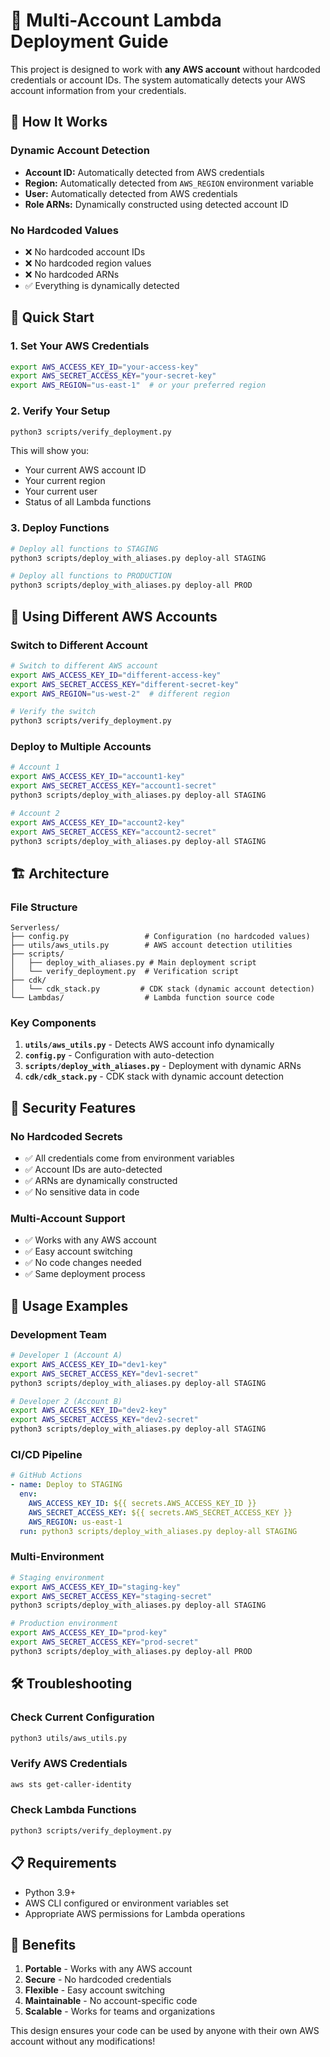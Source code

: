 # 🚀 Multi-Account Lambda Deployment Guide

This project is designed to work with **any AWS account** without hardcoded credentials or account IDs. The system automatically detects your AWS account information from your credentials.

## 🔧 How It Works

### Dynamic Account Detection

- **Account ID:** Automatically detected from AWS credentials
- **Region:** Automatically detected from `AWS_REGION` environment variable
- **User:** Automatically detected from AWS credentials
- **Role ARNs:** Dynamically constructed using detected account ID

### No Hardcoded Values

- ❌ No hardcoded account IDs
- ❌ No hardcoded region values
- ❌ No hardcoded ARNs
- ✅ Everything is dynamically detected

## 🚀 Quick Start

### 1. Set Your AWS Credentials

```bash
export AWS_ACCESS_KEY_ID="your-access-key"
export AWS_SECRET_ACCESS_KEY="your-secret-key"
export AWS_REGION="us-east-1"  # or your preferred region
```

### 2. Verify Your Setup

```bash
python3 scripts/verify_deployment.py
```

This will show you:

- Your current AWS account ID
- Your current region
- Your current user
- Status of all Lambda functions

### 3. Deploy Functions

```bash
# Deploy all functions to STAGING
python3 scripts/deploy_with_aliases.py deploy-all STAGING

# Deploy all functions to PRODUCTION
python3 scripts/deploy_with_aliases.py deploy-all PROD
```

## 🔄 Using Different AWS Accounts

### Switch to Different Account

```bash
# Switch to different AWS account
export AWS_ACCESS_KEY_ID="different-access-key"
export AWS_SECRET_ACCESS_KEY="different-secret-key"
export AWS_REGION="us-west-2"  # different region

# Verify the switch
python3 scripts/verify_deployment.py
```

### Deploy to Multiple Accounts

```bash
# Account 1
export AWS_ACCESS_KEY_ID="account1-key"
export AWS_SECRET_ACCESS_KEY="account1-secret"
python3 scripts/deploy_with_aliases.py deploy-all STAGING

# Account 2
export AWS_ACCESS_KEY_ID="account2-key"
export AWS_SECRET_ACCESS_KEY="account2-secret"
python3 scripts/deploy_with_aliases.py deploy-all STAGING
```

## 🏗️ Architecture

### File Structure

```
Serverless/
├── config.py                 # Configuration (no hardcoded values)
├── utils/aws_utils.py        # AWS account detection utilities
├── scripts/
│   ├── deploy_with_aliases.py # Main deployment script
│   └── verify_deployment.py  # Verification script
├── cdk/
│   └── cdk_stack.py         # CDK stack (dynamic account detection)
└── Lambdas/                  # Lambda function source code
```

### Key Components

1. **`utils/aws_utils.py`** - Detects AWS account info dynamically
2. **`config.py`** - Configuration with auto-detection
3. **`scripts/deploy_with_aliases.py`** - Deployment with dynamic ARNs
4. **`cdk/cdk_stack.py`** - CDK stack with dynamic account detection

## 🔐 Security Features

### No Hardcoded Secrets

- ✅ All credentials come from environment variables
- ✅ Account IDs are auto-detected
- ✅ ARNs are dynamically constructed
- ✅ No sensitive data in code

### Multi-Account Support

- ✅ Works with any AWS account
- ✅ Easy account switching
- ✅ No code changes needed
- ✅ Same deployment process

## 🎯 Usage Examples

### Development Team

```bash
# Developer 1 (Account A)
export AWS_ACCESS_KEY_ID="dev1-key"
export AWS_SECRET_ACCESS_KEY="dev1-secret"
python3 scripts/deploy_with_aliases.py deploy-all STAGING

# Developer 2 (Account B)
export AWS_ACCESS_KEY_ID="dev2-key"
export AWS_SECRET_ACCESS_KEY="dev2-secret"
python3 scripts/deploy_with_aliases.py deploy-all STAGING
```

### CI/CD Pipeline

```yaml
# GitHub Actions
- name: Deploy to STAGING
  env:
    AWS_ACCESS_KEY_ID: ${{ secrets.AWS_ACCESS_KEY_ID }}
    AWS_SECRET_ACCESS_KEY: ${{ secrets.AWS_SECRET_ACCESS_KEY }}
    AWS_REGION: us-east-1
  run: python3 scripts/deploy_with_aliases.py deploy-all STAGING
```

### Multi-Environment

```bash
# Staging environment
export AWS_ACCESS_KEY_ID="staging-key"
export AWS_SECRET_ACCESS_KEY="staging-secret"
python3 scripts/deploy_with_aliases.py deploy-all STAGING

# Production environment
export AWS_ACCESS_KEY_ID="prod-key"
export AWS_SECRET_ACCESS_KEY="prod-secret"
python3 scripts/deploy_with_aliases.py deploy-all PROD
```

## 🛠️ Troubleshooting

### Check Current Configuration

```bash
python3 utils/aws_utils.py
```

### Verify AWS Credentials

```bash
aws sts get-caller-identity
```

### Check Lambda Functions

```bash
python3 scripts/verify_deployment.py
```

## 📋 Requirements

- Python 3.9+
- AWS CLI configured or environment variables set
- Appropriate AWS permissions for Lambda operations

## 🎉 Benefits

1. **Portable** - Works with any AWS account
2. **Secure** - No hardcoded credentials
3. **Flexible** - Easy account switching
4. **Maintainable** - No account-specific code
5. **Scalable** - Works for teams and organizations

This design ensures your code can be used by anyone with their own AWS account without any modifications!
